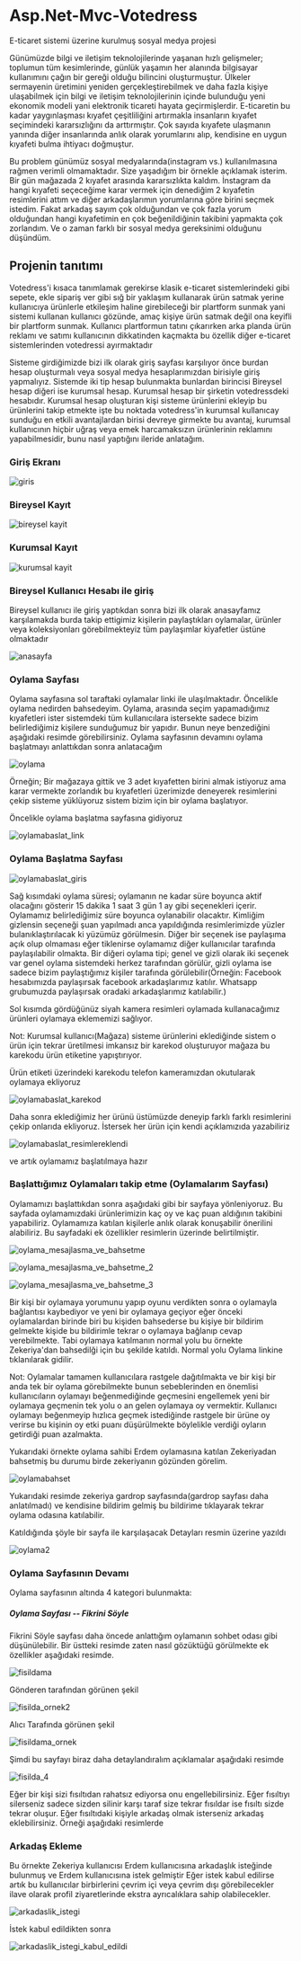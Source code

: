 # Asp.Net-Mvc-Votedress
E-ticaret sistemi üzerine kurulmuş sosyal medya projesi

Günümüzde bilgi ve iletişim teknolojilerinde yaşanan hızlı gelişmeler; toplumun tüm kesimlerinde, günlük yaşamın her alanında bilgisayar kullanımını çağın bir gereği olduğu bilincini oluşturmuştur. Ülkeler sermayenin üretimini yeniden gerçekleştirebilmek ve daha fazla kişiye ulaşabilmek için bilgi ve iletişim teknolojilerinin içinde bulunduğu yeni ekonomik modeli yani elektronik ticareti hayata geçirmişlerdir. E-ticaretin bu kadar yaygınlaşması kıyafet çeşitliliğini artırmakla insanların kıyafet seçimindeki kararsızlığını da arttırmıştır. Çok sayıda kıyafete ulaşmanın yanında diğer insanlarında anlık olarak yorumlarını alıp, kendisine en uygun kıyafeti bulma ihtiyacı doğmuştur.

Bu problem günümüz sosyal medyalarında(instagram vs.) kullanılmasına rağmen verimli olmamaktadır. Size yaşadığım bir örnekle açıklamak isterim.  Bir gün mağazada 2 kıyafet arasında kararsızlıkta kaldım. İnstagram da hangi kıyafeti seçeceğime karar vermek için denediğim 2 kıyafetin resimlerini attım ve diğer arkadaşlarımın yorumlarına göre birini seçmek istedim. Fakat arkadaş sayım çok olduğundan ve çok fazla yorum olduğundan hangi kıyafetimin en çok beğenildiğinin takibini yapmakta çok zorlandım. Ve o zaman farklı bir sosyal medya gereksinimi olduğunu düşündüm. 

## Projenin tanıtımı

Votedress'i kısaca tanımlamak gerekirse klasik e-ticaret sistemlerindeki gibi sepete, ekle sipariş ver gibi sığ bir yaklaşım kullanarak ürün satmak yerine kullanıcıya ürünlerle etkileşim haline girebileceği bir plartform sunmak yani sistemi kullanan kullanıcı gözünde, amaç kişiye ürün satmak değil ona keyifli bir plartform sunmak. Kullanıcı plartformun tatını çıkarırken arka planda ürün reklamı ve satımı kullanıcının dikkatinden kaçmakta bu özellik diğer e-ticaret sistemlerinden votedressi ayırmaktadır


Sisteme girdiğimizde  bizi ilk olarak giriş sayfası karşılıyor önce burdan hesap oluşturmalı veya sosyal medya hesaplarımızdan birisiyle giriş yapmalıyız. Sistemde iki tip hesap bulunmakta bunlardan birincisi Bireysel hesap diğeri ise kurumsal hesap. Kurumsal hesap bir şirketin votedressdeki hesabıdır. Kurumsal hesap oluşturan kişi sisteme ürünlerini ekleyip bu ürünlerini takip etmekte işte bu noktada votedress'in kurumsal kullanıcay sunduğu en etkili avantajlardan birisi devreye girmekte bu avantaj, kurumsal kullanıcının hiçbir uğraş veya emek harcamaksızın ürünlerinin reklamını yapabilmesidir, bunu nasıl yaptığını ileride anlatağım. 

### Giriş Ekranı

![giris](https://user-images.githubusercontent.com/24223180/40380404-ab7814a6-5e01-11e8-832c-47d626173c60.png)

### Bireysel Kayıt

![bireysel kayit](https://user-images.githubusercontent.com/24223180/40381218-cf5dd246-5e03-11e8-8ae2-ff9819544d78.png)


### Kurumsal Kayıt

![kurumsal kayit](https://user-images.githubusercontent.com/24223180/40381279-f6b6efc6-5e03-11e8-989b-6ddf759164bf.png)

### Bireysel Kullanıcı Hesabı ile giriş

Bireysel kullanıcı ile giriş yaptıkdan sonra bizi ilk olarak anasayfamız karşılamakda burda takip ettigimiz kişilerin paylaştıkları oylamalar, ürünler veya koleksiyonları görebilmekteyiz tüm paylaşımlar kiyafetler üstüne olmaktadır

![anasayfa](https://user-images.githubusercontent.com/24223180/40381380-36f8d770-5e04-11e8-9a6a-1294709231a0.png)

### Oylama Sayfası

Oylama sayfasına sol taraftaki oylamalar linki ile ulaşılmaktadır. Öncelikle oylama nedirden bahsedeyim. Oylama, arasında seçim yapamadığımız kıyafetleri ister sistemdeki tüm kullanıcılara istersekte sadece bizim belirlediğimiz kişilere sunduğumuz bir yapıdır.
Bunun neye benzediğini aşağıdaki resimde görebilirsiniz. Oylama sayfasının devamını oylama başlatmayı anlattıkdan sonra anlatacağım


![oylama](https://user-images.githubusercontent.com/24223180/40381812-62253f96-5e05-11e8-9b48-8cb80a56e70c.png)



Örneğin; Bir mağazaya gittik ve 3 adet kıyafetten birini almak istiyoruz ama karar vermekte zorlandık bu kıyafetleri üzerimizde deneyerek resimlerini çekip sisteme yüklüyoruz sistem bizim için bir oylama başlatıyor.

Öncelikle oylama başlatma sayfasına gidiyoruz

![oylamabaslat_link](https://user-images.githubusercontent.com/24223180/40382140-514c48c6-5e06-11e8-9c68-5252a8f058f2.png)


### Oylama Başlatma Sayfası

![oylamabaslat_giris](https://user-images.githubusercontent.com/24223180/40382193-729b2e20-5e06-11e8-8139-d81d31bd9777.png)

Sağ kısımdaki oylama süresi; oylamanın ne kadar süre boyunca aktif olacağını gösterir 15 dakika 1 saat 3 gün 1 ay gibi seçenekleri içerir. Oylamamız belirlediğimiz süre boyunca oylanabilir olacaktır. Kimliğim gizlensin seçeneği şuan yapılmadı anca yapıldığında resimlerimizde yüzler bulanıklaştırılacak ki yüzümüz görülmesin. Diğer bir seçenek ise paylaşıma açık olup olmaması eğer tiklenirse oylamamız diğer kullanıcılar tarafında paylaşılabilir olmakta. Bir diğeri oylama tipi; genel ve gizli olarak iki seçenek var genel oylama sistemdeki herkez tarafından görülür, gizli oylama ise sadece bizim paylaştığımız kişiler tarafında görülebilir(Örneğin: Facebook hesabımızda paylaşırsak facebook arkadaşlarımız katılır. Whatsapp grubumuzda paylaşırsak oradaki arkadaşlarımız katılabilir.)


Sol kısımda gördüğünüz siyah kamera resimleri oylamada kullanacağımız ürünleri oylamaya eklememizi sağlıyor. 

Not: Kurumsal kullanıcı(Mağaza) sisteme ürünlerini eklediğinde sistem o ürün için tekrar üretilmesi imkansız bir karekod oluşturuyor mağaza bu karekodu ürün etiketine yapıştırıyor.

Ürün etiketi üzerindeki karekodu telefon kameramızdan okutularak oylamaya ekliyoruz

![oylamabaslat_karekod](https://user-images.githubusercontent.com/24223180/40382478-3a1e9554-5e07-11e8-86df-91658535f7c5.png)

Daha sonra eklediğimiz her ürünü üstümüzde deneyip farklı farklı resimlerini çekip onlarıda ekliyoruz. İstersek her ürün için kendi açıklamızıda yazabiliriz

![oylamabaslat_resimlereklendi](https://user-images.githubusercontent.com/24223180/40382615-7a2d8114-5e07-11e8-9667-1d7501e8ee29.png)

ve artık oylamamız başlatılmaya hazır

### Başlattığımız Oylamaları takip etme (Oylamalarım Sayfası)

Oylamamızı başlattıkdan sonra aşağıdaki gibi bir sayfaya yönleniyoruz. Bu sayfada oylamamızdaki ürünlerimizin kaç oy ve kaç puan aldığının takibini yapabiliriz. Oylamamıza katılan kişilerle anlık olarak konuşabilir önerilini alabiliriz. Bu sayfadaki ek özellikler resimlerin üzerinde belirtilmiştir.

![oylama_mesajlasma_ve_bahsetme](https://user-images.githubusercontent.com/24223180/40392939-2cd682ca-5e26-11e8-9892-af8bef330133.png)

![oylama_mesajlasma_ve_bahsetme_2](https://user-images.githubusercontent.com/24223180/40388471-5471bed4-5e18-11e8-8198-77307cb7421c.png)

![oylama_mesajlasma_ve_bahsetme_3](https://user-images.githubusercontent.com/24223180/40388511-6f122300-5e18-11e8-9c43-f7c74c486afd.png)


Bir kişi bir oylamaya yorumunu yapıp oyunu verdikten sonra o oylamayla bağlantısı kaybediyor ve yeni bir oylamaya geçiyor eğer önceki oylamalardan birinde biri bu kişiden bahsederse bu kişiye bir bildirim gelmekte kişide bu bildirimle tekrar o oylamaya bağlanıp cevap verebilmekte. Tabi oylamaya katılmanın normal yolu bu örnekte Zekeriya'dan bahsedilği için bu şekilde katıldı. Normal yolu Oylama linkine tıklanılarak gidilir. 

Not: Oylamalar tamamen kullanıcılara rastgele dağıtılmakta ve bir kişi bir anda tek bir oylama görebilmekte bunun sebeblerinden en önemlisi kullanıcıların oylamayı beğenmediğinde geçmesini engellemek yeni bir oylamaya geçmenin tek yolu o an gelen oylamaya oy vermektir. Kullanıcı oylamayı beğenmeyip hızlıca geçmek istediğinde rastgele bir ürüne oy verirse bu kişinin oy etki puanı düşürülmekte böylelikle verdiği oyların getirdiği puan azalmakta.

Yukarıdaki örnekte oylama sahibi Erdem oylamasına katılan Zekeriyadan bahsetmiş bu durumu birde zekeriyanın gözünden görelim.

![oylamabahset](https://user-images.githubusercontent.com/24223180/40388915-8dc4ab1e-5e19-11e8-8253-f1ad498e3267.png)

Yukarıdaki resimde zekeriya gardrop sayfasında(gardrop sayfası daha anlatılmadı) ve kendisine bildirim gelmiş bu bildirime tıklayarak tekrar oylama odasına katılabilir.

Katıldığında şöyle bir sayfa ile karşılaşacak
Detayları resmin üzerine yazıldı

![oylama2](https://user-images.githubusercontent.com/24223180/40391648-b727e752-5e21-11e8-856f-4be8724bdee2.png)


### Oylama Sayfasının Devamı

Oylama sayfasının altında 4 kategori bulunmakta:

##### Oylama Sayfası -- Fikrini Söyle
Fikrini Söyle sayfası daha öncede anlattığım oylamanın sohbet odası gibi düşünülebilir.
Bir üstteki resimde zaten nasıl gözüktüğü görülmekte ek özellikler aşağıdaki resimde.

![fisildama](https://user-images.githubusercontent.com/24223180/40391777-22489040-5e22-11e8-9032-6d19e88f2f79.png)

Gönderen tarafından görünen şekil

![fisilda_ornek2](https://user-images.githubusercontent.com/24223180/40391910-9735e394-5e22-11e8-83e8-6ec4643d8eec.png)

Alıcı Tarafında görünen şekil 

![fisildama_ornek](https://user-images.githubusercontent.com/24223180/40391971-c980f0fa-5e22-11e8-9d55-8f895ba4df85.png)


Şimdi bu sayfayı biraz daha detaylandıralım açıklamalar aşağıdaki resimde

![fisilda_4](https://user-images.githubusercontent.com/24223180/40392635-f9a1e6d4-5e24-11e8-9de9-59eeea65685e.png)

Eğer bir kişi sizi fısıltıdan rahatsız ediyorsa onu engellebilirsiniz.
Eğer fısıltıyı silerseniz sadece sizden silinir karşı taraf size tekrar fısıldar ise fısıltı sizde tekrar oluşur.
Eğer fısıltıdaki kişiyle arkadaş olmak isterseniz arkadaş eklebilirsiniz. Örneği aşağıdaki resimlerde



### Arkadaş Ekleme

Bu örnekte Zekeriya kullanıcısı Erdem kullanıcısına arkadaşlık isteğinde bulunmuş ve Erdem kullanıcısına istek gelmiştir
Eğer istek kabul edilirse artık bu kullanıcılar birbirlerini çevrim içi veya çevrim dışı görebilecekler ilave olarak profil ziyaretlerinde ekstra ayrıcalıklara sahip olabilecekler.

![arkadaslik_istegi](https://user-images.githubusercontent.com/24223180/40392987-675ec42a-5e26-11e8-92eb-463163a4724d.png)

İstek kabul edildikten sonra

![arkadaslik_istegi_kabul_edildi](https://user-images.githubusercontent.com/24223180/40393089-c4cfe1f2-5e26-11e8-950f-ad1180524c13.png)



